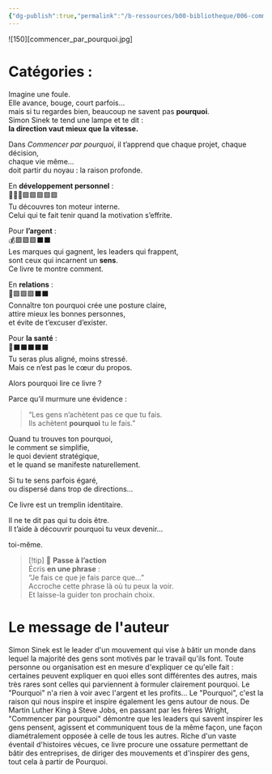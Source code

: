 ```yaml
---
{"dg-publish":true,"permalink":"/b-ressources/b00-bibliotheque/006-commencer-par-pourquoi-simon-sinek/","title":"Commencer par pourquoi","tags":["📓Book"],"noteIcon":""}
---
```


![150][commencer_par_pourquoi.jpg]
# Catégories : 
Imagine une foule.  
Elle avance, bouge, court parfois…  
mais si tu regardes bien, beaucoup ne savent pas **pourquoi**.  
Simon Sinek te tend une lampe et te dit :  
**la direction vaut mieux que la vitesse.**

Dans _Commencer par pourquoi_, il t’apprend que chaque projet, chaque décision,  
chaque vie même…  
doit partir du noyau : la raison profonde.

En **développement personnel** :  
🦸🏽‍♂️🟪🟪🟪🟪🟪  
Tu découvres ton moteur interne.  
Celui qui te fait tenir quand la motivation s’effrite.

Pour **l’argent** :  
💰🟪🟪🟪⬛️⬛️  
Les marques qui gagnent, les leaders qui frappent,  
sont ceux qui incarnent un **sens**.  
Ce livre te montre comment.

En **relations** :  
💖🟪🟪🟪⬛️⬛️  
Connaître ton pourquoi crée une posture claire,  
attire mieux les bonnes personnes,  
et évite de t’excuser d’exister.

Pour **la santé** :  
🍏⬛️⬛️⬛️⬛️⬛️  
Tu seras plus aligné, moins stressé.  
Mais ce n’est pas le cœur du propos.

Alors pourquoi lire ce livre ?

Parce qu’il murmure une évidence :

> “Les gens n’achètent pas ce que tu fais.  
> Ils achètent **pourquoi** tu le fais.”

Quand tu trouves ton pourquoi,  
le comment se simplifie,  
le quoi devient stratégique,  
et le quand se manifeste naturellement.

Si tu te sens parfois égaré,  
ou dispersé dans trop de directions…

Ce livre est un tremplin identitaire.

Il ne te dit pas qui tu dois être.  
Il t’aide à découvrir pourquoi tu veux devenir…

toi-même.

> [!tip] 🚀 **Passe à l’action**  
> Écris **en une phrase** :  
> “Je fais ce que je fais parce que…”  
> Accroche cette phrase là où tu peux la voir.  
> Et laisse-la guider ton prochain choix.



# Le message de l'auteur
Simon Sinek est le leader d'un mouvement qui vise à bâtir un monde dans lequel la majorité des gens sont motivés par le travail qu'ils font. Toute personne ou organisation est en mesure d'expliquer ce qu'elle fait : certaines peuvent expliquer en quoi elles sont différentes des autres, mais très rares sont celles qui parviennent à formuler clairement pourquoi. Le "Pourquoi" n'a rien à voir avec l'argent et les profits... Le "Pourquoi", c'est la raison qui nous inspire et inspire également les gens autour de nous. De Martin Luther King à Steve Jobs, en passant par les frères Wright, "Commencer par pourquoi" démontre que les leaders qui savent inspirer les gens pensent, agissent et communiquent tous de la même façon, une façon diamétralement opposée à celle de tous les autres. Riche d'un vaste éventail d'histoires vécues, ce livre procure une ossature permettant de bâtir des entreprises, de diriger des mouvements et d'inspirer des gens, tout cela à partir de Pourquoi.